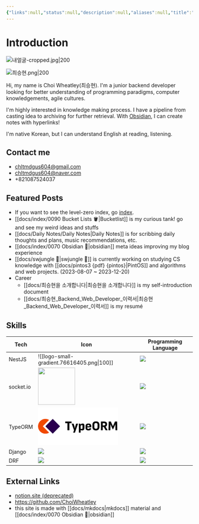 ```yaml
---
{"links":null,"status":null,"description":null,"aliases":null,"title":"index","created":"2023-02-10T11:14:45","modified":"2023-02-10 11:20","categories":["readme"],"tags":["readme","index","readme","index","gardenEntry"],"date created":"Friday, February 10th 2023, 11:14:45 am","date modified":"Monday, February 27th 2023, 6:19:34 pm","updated":"2025-01-14T16:51:29","dg-home":"true","dg-publish":true,"permalink":"/docs/index/","dgPassFrontmatter":true}
---
```



# Introduction

![내얼굴-cropped.jpg|200](/img/user/docs/assets/%EB%82%B4%EC%96%BC%EA%B5%B4-cropped.jpg)

![최승현.png|200](/img/user/docs/assets/%EC%B5%9C%EC%8A%B9%ED%98%84.png)

Hi, my name is Choi Wheatley(최승현). I'm a junior backend developer looking for better understanding of programming paradigms, computer knowledgements, agile cultures.

I'm highly interested in knowledge making process. I have a pipeline from casting idea to archiving for further retrieval. With [Obsidian](https://obsidian.md), I can create notes with hyperlinks!

I'm native Korean, but I can understand English at reading, listening.

## Contact me

- chltmdgus604@gmail.com
- chltmdgus604@naver.com
- +821087524037

## Featured Posts

- If you want to see the level-zero index, go [index](https://choiwheatley.github.io/index/).
- [[docs/index/0090 Bucket Lists 🪣\|Bucketlist]] is my curious tank! go and see my weird ideas and stuffs
- [[docs/Daily Notes/Daily Notes\|Daily Notes]] is for scribbing daily thoughts and plans, music recommendations, etc.
- [[docs/index/0070 Obsidian 💎\|obsidian]] meta ideas improving my blog experience
- [[docs/swjungle 🤖\|swjungle 🤖]] is currently working on studying CS knowledge with [[docs/pintos3 {pdf} {pintos}\|PintOS]] and algorithms and web projects. (2023-08-07 ~ 2023-12-20)
- Career
	- [[docs/최승현을 소개합니다\|최승현을 소개합니다]] is my self-introduction document
	- [[docs/최승현_Backend_Web_Developer_이력서\|최승현_Backend_Web_Developer_이력서]] is my resumé

## Skills

| Tech      | Icon                                                                                                    | Programming Language                                                                                                                                    |
| --------- | ------------------------------------------------------------------------------------------------------- | ------------------------------------------------------------------------------------------------------------------------------------------------------- |
| NestJS    | ![[logo-small-gradient.76616405.png\|100]]                                                              | <img src="https://upload.wikimedia.org/wikipedia/commons/thumb/4/4c/Typescript_logo_2020.svg/240px-Typescript_logo_2020.svg.png" style="height:100px;"> |
| socket.io | <img src="https://socket.io/images/logo.svg" style="height: 100px; width: 100px;">                      | <img src="https://upload.wikimedia.org/wikipedia/commons/3/3b/Javascript_Logo.png" style="height:100px;">                                               |
| TypeORM   | <img src="https://github.com/typeorm/typeorm/raw/master/resources/logo_big.png" style="height: 100px;"> | <img src="https://upload.wikimedia.org/wikipedia/commons/3/3b/Javascript_Logo.png" style="height:100px;">                                               |
| Django    | <img src="https://static.djangoproject.com/img/logos/django-logo-positive.png" style="height:100px;">   | <img src="https://s3.dualstack.us-east-2.amazonaws.com/pythondotorg-assets/media/community/logos/python-logo-only.png" style="height:100px;">           |
| DRF       | <img src="https://www.django-rest-framework.org/img/logo.png" style="height:100px">                     | <img src="https://s3.dualstack.us-east-2.amazonaws.com/pythondotorg-assets/media/community/logos/python-logo-only.png" style="height:100px;">           |

## External Links

- [notion.site (deprecated)](https://choiwheatley.notion.site)
- <https://github.com/ChoiWheatley>
- this site is made with [[docs/mkdocs\|mkdocs]] material and [[docs/index/0070 Obsidian 💎\|obsidian]]
